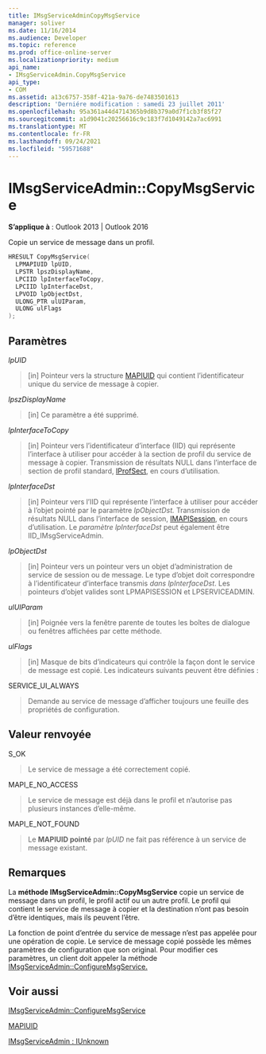 ```yaml
---
title: IMsgServiceAdminCopyMsgService
manager: soliver
ms.date: 11/16/2014
ms.audience: Developer
ms.topic: reference
ms.prod: office-online-server
ms.localizationpriority: medium
api_name:
- IMsgServiceAdmin.CopyMsgService
api_type:
- COM
ms.assetid: a13c6757-358f-421a-9a76-de7483501613
description: 'Derniére modification : samedi 23 juillet 2011'
ms.openlocfilehash: 95a361a44d4714365b9d8b379a0d7f1cb3f85f27
ms.sourcegitcommit: a1d9041c20256616c9c183f7d1049142a7ac6991
ms.translationtype: MT
ms.contentlocale: fr-FR
ms.lasthandoff: 09/24/2021
ms.locfileid: "59571688"
---
```

# <a name="imsgserviceadmincopymsgservice"></a>IMsgServiceAdmin::CopyMsgService

  
  
**S’applique à** : Outlook 2013 | Outlook 2016 
  
Copie un service de message dans un profil. 
  
```cpp
HRESULT CopyMsgService(
  LPMAPIUID lpUID,
  LPSTR lpszDisplayName,
  LPCIID lpInterfaceToCopy,
  LPCIID lpInterfaceDst,
  LPVOID lpObjectDst,
  ULONG_PTR ulUIParam,
  ULONG ulFlags
);
```

## <a name="parameters"></a>Paramètres

 _lpUID_
  
> [in] Pointeur vers la structure [MAPIUID](mapiuid.md) qui contient l’identificateur unique du service de message à copier. 
    
 _lpszDisplayName_
  
> [in] Ce paramètre a été supprimé. 
    
 _lpInterfaceToCopy_
  
> [in] Pointeur vers l’identificateur d’interface (IID) qui représente l’interface à utiliser pour accéder à la section de profil du service de message à copier. Transmission de résultats NULL dans l’interface de section de profil standard, [IProfSect](iprofsectimapiprop.md), en cours d’utilisation.
    
 _lpInterfaceDst_
  
> [in] Pointeur vers l’IID qui représente l’interface à utiliser pour accéder à l’objet pointé par le paramètre _lpObjectDst._ Transmission de résultats NULL dans l’interface de session, [IMAPISession](imapisessioniunknown.md), en cours d’utilisation. Le  _paramètre lpInterfaceDst_ peut également être IID_IMsgServiceAdmin. 
    
 _lpObjectDst_
  
> [in] Pointeur vers un pointeur vers un objet d’administration de service de session ou de message. Le type d’objet doit correspondre à l’identificateur d’interface transmis  _dans lpInterfaceDst_. Les pointeurs d’objet valides sont LPMAPISESSION et LPSERVICEADMIN.
    
 _ulUIParam_
  
> [in] Poignée vers la fenêtre parente de toutes les boîtes de dialogue ou fenêtres affichées par cette méthode.
    
 _ulFlags_
  
> [in] Masque de bits d’indicateurs qui contrôle la façon dont le service de message est copié. Les indicateurs suivants peuvent être définies :
    
SERVICE_UI_ALWAYS 
  
> Demande au service de message d’afficher toujours une feuille des propriétés de configuration.
    
## <a name="return-value"></a>Valeur renvoyée

S_OK 
  
> Le service de message a été correctement copié.
    
MAPI_E_NO_ACCESS 
  
> Le service de message est déjà dans le profil et n’autorise pas plusieurs instances d’elle-même.
    
MAPI_E_NOT_FOUND 
  
> Le **MAPIUID pointé** par  _lpUID_ ne fait pas référence à un service de message existant. 
    
## <a name="remarks"></a>Remarques

La **méthode IMsgServiceAdmin::CopyMsgService** copie un service de message dans un profil, le profil actif ou un autre profil. Le profil qui contient le service de message à copier et la destination n’ont pas besoin d’être identiques, mais ils peuvent l’être. 
  
La fonction de point d’entrée du service de message n’est pas appelée pour une opération de copie. Le service de message copié possède les mêmes paramètres de configuration que son original. Pour modifier ces paramètres, un client doit appeler la méthode [IMsgServiceAdmin::ConfigureMsgService.](imsgserviceadmin-configuremsgservice.md) 
  
## <a name="see-also"></a>Voir aussi



[IMsgServiceAdmin::ConfigureMsgService](imsgserviceadmin-configuremsgservice.md)
  
[MAPIUID](mapiuid.md)
  
[IMsgServiceAdmin : IUnknown](imsgserviceadminiunknown.md)

